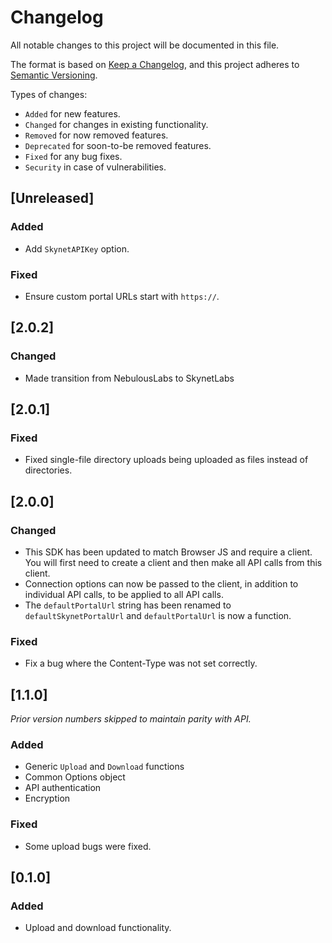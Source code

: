 # Changelog

All notable changes to this project will be documented in this file.

The format is based on [Keep a Changelog](https://keepachangelog.com/en/1.0.0/),
and this project adheres to [Semantic Versioning](https://semver.org/spec/v2.0.0.html).

Types of changes:

- `Added` for new features.
- `Changed` for changes in existing functionality.
- `Removed` for now removed features.
- `Deprecated` for soon-to-be removed features.
- `Fixed` for any bug fixes.
- `Security` in case of vulnerabilities.

## [Unreleased]

### Added

- Add `SkynetAPIKey` option.

### Fixed

- Ensure custom portal URLs start with `https://`.

## [2.0.2]

### Changed

- Made transition from NebulousLabs to SkynetLabs

## [2.0.1]

### Fixed

- Fixed single-file directory uploads being uploaded as files instead of
  directories.

## [2.0.0]

### Changed

- This SDK has been updated to match Browser JS and require a client. You will
  first need to create a client and then make all API calls from this client.
- Connection options can now be passed to the client, in addition to individual
  API calls, to be applied to all API calls.
- The `defaultPortalUrl` string has been renamed to `defaultSkynetPortalUrl` and
  `defaultPortalUrl` is now a function.

### Fixed

- Fix a bug where the Content-Type was not set correctly.

## [1.1.0]

*Prior version numbers skipped to maintain parity with API.*

### Added

- Generic `Upload` and `Download` functions
- Common Options object
- API authentication
- Encryption

### Fixed

- Some upload bugs were fixed.

## [0.1.0]

### Added

- Upload and download functionality.
